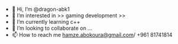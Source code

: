 - 👋 Hi, I’m @dragon-abk1
- 👀 I’m interested in >> gaming development >>
- 🌱 I’m currently learning c++
- 💞️ I’m looking to collaborate on ...
- 📫 How to reach me hamze.abokoura@gmail.com/ +961 81741814

<!---
dragon-abk1/dragon-abk1 is a ✨ special ✨ repository because its `README.md` (this file) appears on your GitHub profile.
You can click the Preview link to take a look at your changes.
--->
